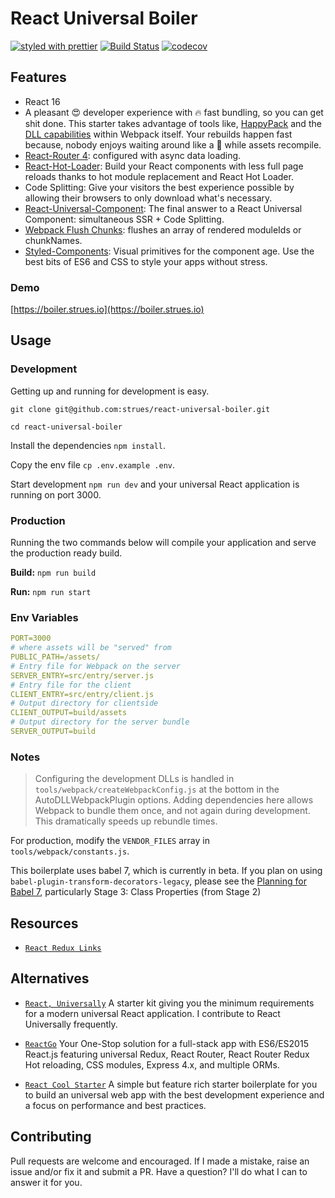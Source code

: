 # React Universal Boiler
[![styled with prettier](https://img.shields.io/badge/styled_with-prettier-ff69b4.svg)](https://github.com/prettier/prettier) [![Build Status](https://travis-ci.org/strues/react-universal-boiler.svg?branch=master)](https://travis-ci.org/strues/react-universal-boiler) [![codecov](https://codecov.io/gh/strues/react-universal-boiler/branch/master/graph/badge.svg)](https://codecov.io/gh/strues/react-universal-boiler)



## Features
- React 16
- A pleasant 😍 developer experience with 🔥 fast bundling, so you can get shit done. This starter takes advantage of tools like, [HappyPack](https://github.com/amireh/happypack) and the [DLL capabilities](http://webpack.github.io/docs/list-of-plugins.html#dllplugin) within Webpack itself. Your rebuilds happen fast because, nobody enjoys waiting around like a  🐢  while assets recompile.
- [React-Router 4](https://github.com/ReactTraining/react-router): configured with async data loading.
- [React-Hot-Loader](https://github.com/gaearon/react-hot-loader): Build your React components with less full page reloads thanks to hot module replacement and React Hot Loader.
- Code Splitting: Give your visitors the best experience possible by allowing their browsers to only download what's necessary.
- [React-Universal-Component](https://github.com/faceyspacey/react-universal-component): The final answer to a React Universal Component: simultaneous SSR + Code Splitting.
- [Webpack Flush Chunks](https://github.com/faceyspacey/webpack-flush-chunks): flushes an array of rendered moduleIds or chunkNames.
- [Styled-Components](https://github.com/styled-components/styled-components): Visual primitives for the component age. Use the best bits of ES6 and CSS to style your apps without stress.   

### Demo

[https://boiler.strues.io](https://boiler.strues.io)   

## Usage

### Development
Getting up and running for development is easy.

`git clone git@github.com:strues/react-universal-boiler.git`

`cd react-universal-boiler`

Install the dependencies `npm install`.   
    
Copy the env file `cp .env.example .env`.  

Start development `npm run dev` and your universal React application is running on port 3000.   


### Production
Running the two commands below will compile your application and serve the production ready build.

**Build:** `npm run build`

**Run:** `npm run start`


### Env Variables
```yaml
PORT=3000
# where assets will be "served" from
PUBLIC_PATH=/assets/
# Entry file for Webpack on the server
SERVER_ENTRY=src/entry/server.js
# Entry file for the client
CLIENT_ENTRY=src/entry/client.js
# Output directory for clientside 
CLIENT_OUTPUT=build/assets
# Output directory for the server bundle
SERVER_OUTPUT=build
```


### Notes
> Configuring the development DLLs is handled in `tools/webpack/createWebpackConfig.js` at the bottom in the AutoDLLWebpackPlugin options. Adding dependencies here allows Webpack to bundle them once, and not again during development. This dramatically speeds up rebundle times.

For production, modify the `VENDOR_FILES` array in `tools/webpack/constants.js`. 


This boilerplate uses babel 7, which is currently in beta. If you plan on using `babel-plugin-transform-decorators-legacy`, please see the [Planning for Babel 7](http://babeljs.io/blog/2017/09/12/planning-for-7.0), particularly Stage 3: Class Properties (from Stage 2)



## Resources
- [`React Redux Links`](https://github.com/markerikson/react-redux-links)


## Alternatives
- [`React, Universally`](https://github.com/ctrlplusb/react-universally)
A starter kit giving you the minimum requirements for a modern universal React application. I contribute to React Universally frequently.

- [`ReactGo`](https://github.com/reactGo/reactGo)
Your One-Stop solution for a full-stack app with ES6/ES2015 React.js featuring universal Redux, React Router, React Router Redux Hot reloading, CSS modules, Express 4.x, and multiple ORMs.

- [`React Cool Starter`](https://github.com/wellyshen/react-cool-starter)
A simple but feature rich starter boilerplate for you to build an universal web app with the best development experience and a focus on performance and best practices.

## Contributing
Pull requests are welcome and encouraged. If I made a mistake, raise an issue and/or fix it and submit a PR. Have a question? I'll do what I can to answer it for you.
